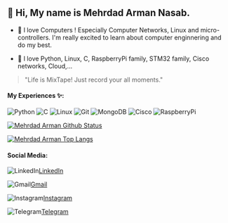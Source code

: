 ## 👋 Hi, My name is  Mehrdad Arman Nasab.

- 💞️ I love Computers ! Especially Computer Networks, Linux and micro-controllers.
I'm really excited to learn about computer enginnering and do my best.

- 🌱 I love Python, Linux, C, RaspberryPi family, STM32 family, Cisco networks, Cloud,...

> "Life is MixTape! Just record your all moments."

#### My Experiences ✨:
![Python](https://img.shields.io/badge/-Python-000?&logo=Python)
![C](https://img.shields.io/badge/-C-000?&logo=C)
![Linux](https://img.shields.io/badge/-Linux-000?&logo=Linux)
![Git](https://img.shields.io/badge/-Git-000?&logo=Git)
![MongoDB](https://img.shields.io/badge/-MongoDB-000?&logo=MongoDB)
![Cisco](https://img.shields.io/badge/-Cisco-000?&logo=Cisco)
![RaspberryPi](https://img.shields.io/badge/-RaspberryPi-000?&logo=RaspberryPi)

[![Mehrdad Arman Github Status](https://github-readme-stats.vercel.app/api?username=mehrdad-mixtape&count_private=true&show_icons=true&theme=radical&hide_rank=false)](https://github.com/anuraghazra/github-readme-stats)

[![Mehrdad Arman Top Langs](https://github-readme-stats.vercel.app/api/top-langs/?username=mehrdad-mixtape&hide=html&layout=compact&line_height=51&langs_count=9&exclude_repo=comp426,Redventures-Movie-Quotes&theme=radical)](https://github.com/anuraghazra/github-readme-stats)

#### Social Media: 
![LinkedIn](https://img.shields.io/badge/-LinkedIn-000?&logo=LinkedIn)[LinkedIn](http://www.linkedin.com/in/mehrdad-arman-nasab-5357b2193)

![Gmail](https://img.shields.io/badge/-Gmail-000?&logo=Gmail)[Gmail](mehrdad0011998@gmail.com)

![Instagram](https://img.shields.io/badge/-Instagram-000?&logo=Instagram)[Instagram](https://www.instagram.com/armanmehrdad/)

![Telegram](https://img.shields.io/badge/-Telegram-000?&logo=Telegram)[Telegram](https://t.me/M1D9A9N8)

<!---
mehrdad-mixtape/mehrdad-mixtape is a ✨ special ✨ repository because its `README.md` (this file) appears on your GitHub profile.
You can click the Preview link to take a look at your changes.
--->
